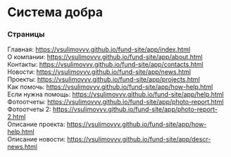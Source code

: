 # Система добра

### Страницы

Главная: https://vsulimovvv.github.io/fund-site/app/index.html  
О компании: https://vsulimovvv.github.io/fund-site/app/about.html  
Контакты: https://vsulimovvv.github.io/fund-site/app/contacts.html  
Новости: https://vsulimovvv.github.io/fund-site/app/news.html  
Проекты: https://vsulimovvv.github.io/fund-site/app/projects.html  
Как помочь: https://vsulimovvv.github.io/fund-site/app/how-help.html  
Если нужна помощь: https://vsulimovvv.github.io/fund-site/app/help.html  
Фотоотчеты: https://vsulimovvv.github.io/fund-site/app/photo-report.html  
Фотоотчеты 2: https://vsulimovvv.github.io/fund-site/app/photo-report-2.html  
Описание проекта: https://vsulimovvv.github.io/fund-site/app/how-help.html  
Описание новости: https://vsulimovvv.github.io/fund-site/app/descr-news.html
